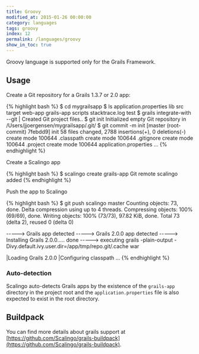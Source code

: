 ```yaml
---
title: Groovy
modified_at: 2015-01-26 00:00:00
category: languages
tags: groovy
index: 12
permalink: /languages/groovy
show_in_toc: true
---
```


Groovy language is supported only for the Grails Framework.

## Usage

Create a Git repository for a Grails 1.3.7 or 2.0 app:

{% highlight bash %}
$ cd mygrailsapp
$ ls
application.properties    lib        src               target    web-app
grails-app                scripts    stacktrace.log    test
$ grails integrate-with --git
| Created Git project files..
$ git init
Initialized empty Git repository in /Users/jjoergensen/mygrailsapp/.git/
$ git commit -m init
[master (root-commit) 7febdd9] init
58 files changed, 2788 insertions(+), 0 deletions(-)
create mode 100644 .classpath
create mode 100644 .gitignore
create mode 100644 .project
create mode 100644 application.properties
...
{% endhighlight %}

Create a Scalingo app

{% highlight bash %}
$ scalingo create grails-app
Git remote scalingo added
{% endhighlight %}

Push the app to Scalingo

{% highlight bash %}
$ git push scalingo master
Counting objects: 73, done.
Delta compression using up to 4 threads.
Compressing objects: 100% (69/69), done.
Writing objects: 100% (73/73), 97.82 KiB, done.
Total 73 (delta 2), reused 0 (delta 0)

-----> Grails app detected
-----> Grails 2.0.0 app detected
-----> Installing Grails 2.0.0..... done
-----> executing grails -plain-output -Divy.default.ivy.user.dir=/app/tmp/repo.git/.cache war

   |Loading Grails 2.0.0
   |Configuring classpath
...
{% endhighlight %}

### Auto-detection

Scalingo auto-detects Grails apps by the existence of the `grails-app` directory in the project root and the `application.properties`  file is also expected to exist in the root directory.

## Buildpack

You can find more details about grails support at [https://github.com/Scalingo/grails-buildpack](https://github.com/Scalingo/grails-buildpack).
